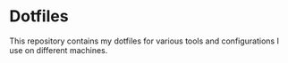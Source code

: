 # Dotfiles

This repository contains my dotfiles for various tools and configurations I use on different machines.
